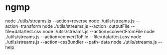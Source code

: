 # ngmp

node ./utils/streams.js --action=reverse
node ./utils/streams.js --action=transform
node ./utils/streams.js --action=outputFile  --file=data/test.csv
node ./utils/streams.js --action=convertFromFile
node ./utils/streams.js --action=convertToFile  --file=data/test.csv
node ./utils/streams.js --action=cssBundler  --path=data
node ./utils/streams.js --help